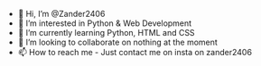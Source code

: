 - 👋 Hi, I’m @Zander2406
- 👀 I’m interested in Python & Web Development
- 🌱 I’m currently learning Python, HTML and CSS
- 💞️ I’m looking to collaborate on nothing at the moment
- 📫 How to reach me - Just contact me on insta on zander2406

<!---
Zander2406/Zander2406 is a ✨ special ✨ repository because its `README.md` (this file) appears on your GitHub profile.
You can click the Preview link to take a look at your changes.
--->
